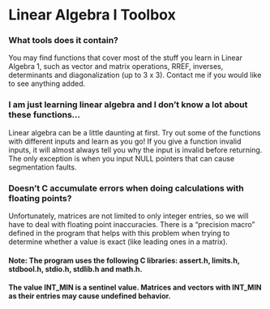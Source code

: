 # Linear Algebra I Toolbox

### What tools does it contain?
You may find functions that cover most of the stuff you learn in Linear Algebra 1, such as vector and matrix operations, RREF, inverses, determinants and diagonalization (up to 3 x 3). Contact me if you would like to see anything added.

### I am just learning linear algebra and I don’t know a lot about these functions…
Linear algebra can be a little daunting at first. Try out some of the functions with different inputs and learn as you go! If you give a function invalid inputs, it will almost always tell you why the input is invalid before returning. The only exception is when you input NULL pointers that can cause segmentation faults.

### Doesn’t C accumulate errors when doing calculations with floating points?
Unfortunately, matrices are not limited to only integer entries, so we will have to deal with floating point inaccuracies. There is a “precision macro” defined in the program that helps with this problem when trying to determine whether a value is exact (like leading ones in a matrix).

#### Note: The program uses the following C libraries: assert.h, limits.h, stdbool.h, stdio.h, stdlib.h and math.h.
####       The value INT_MIN is a sentinel value. Matrices and vectors with INT_MIN as their entries may cause undefined behavior.

